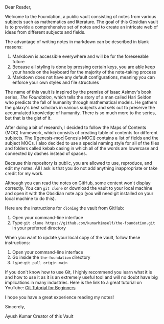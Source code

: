 Dear Reader,

Welcome to the Foundation, a public vault consisting of notes from various subjects such as mathematics and literature. The goal of this Obsidian vault is to provide a comprehensive set of notes and to create an intricate web of ideas from different subjects and fields. 

The advantage of writing notes in markdown can be described in blank reasons:
1. Markdown is accessible everywhere and will be for the foreseeable future
2. Because all styling is done by pressing certain keys, you are able keep your hands on the keyboard for the majority of the note-taking process
3. Markdown does not have any default configurations, meaning you can enforce your own styles and file structures

The name of this vault is inspired by the premise of Isaac Asimov's book series, *The Foundation*, which tells the story of a man called Hari Seldon who predicts the fall of humanity through mathematical models. He gathers the galaxy's best scholars in various subjects and sets out to preserve the accumulated knowledge of humanity. There is so much more to the series, but that is the gist of it.

After doing a bit of research, I decided to follow the Maps of Contents (MOC) framework, which consists of creating table of contents for different subjects. The [[genesis-moc|Genesis MOC]] contains a list of fields and the subject MOCs. I also decided to use a special naming style for all of the files and folders called kebab casing in which all of the words are lowercase and connected by dashes instead of spaces.

Because this repository is public, you are allowed to use, reproduce, and edit my notes. All I ask is that you do not add anything inappropriate or take credit for my work.

Although you can read the notes on GitHub, some content won't display correctly. You can `git clone` or download the vault to your local machine and open it with the Obsidian note app (you will need git installed on your local machine to do this).

Here are the instructions for `cloning` the vault from GitHub:
1. Open your command-line interface
2. Type `git clone https://github.com/kumarhimself/the-foundation.git` in your preferred directory

When you want to update your local copy of the vault, follow these instructions:
1. Open your command-line interface
2. Go inside the `the-foundation` directory
3. Type `git pull origin main`

If you don't know how to use Git, I highly recommend you learn what it is and how to use it as it is an extremely useful tool and will no doubt have big implications in many industries. Here is the link to a great tutorial on YouTube: [Git Tutorial for Beginners](https://www.youtube.com/watch?v=8JJ101D3knE)

I hope you have a great experience reading my notes!

Sincerely,

Ayush Kumar
Creator of this Vault


